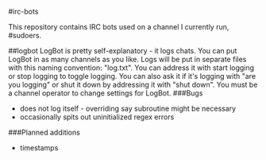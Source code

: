 #irc-bots


This repository contains IRC bots used on a channel I currently run, #sudoers.  

##logbot
LogBot is pretty self-explanatory - it logs chats. You can put LogBot in as many channels as you like. Logs will be put in separate files with this naming convention: "log<channel>.txt". You can address it with start logging or stop logging to toggle logging. You can also ask it if it's logging with "are you logging" or shut it down by addressing it with "shut down". You must be a channel operator to change settings for LogBot.
###Bugs
- does not log itself - overriding say subroutine might be necessary
- occasionally spits out uninitialized regex errors


###Planned additions
* timestamps
